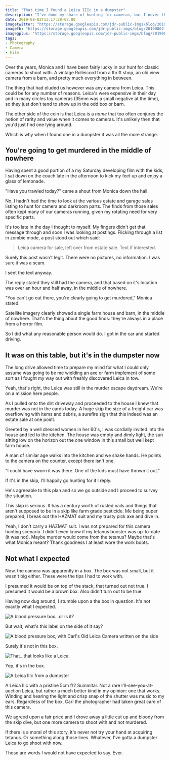 ```yaml
---
title: "That time I found a Leica IIIc in a dumpster"
description: "I've done my share of hunting for cameras, but I never thought I'd find myself in a skip in the middle of nowhere looking for a Leica."
date: 2019-08-02T13:17:28-07:00
imagetwitter: "https://storage.googleapis.com/jdr-public-imgs/blog/20190802-the-leica-box-04.jpg"
imagefb: "https://storage.googleapis.com/jdr-public-imgs/blog/20190802-the-leica-box-04.jpg"
imagegplus: "https://storage.googleapis.com/jdr-public-imgs/blog/20190802-the-leica-box-04.jpg"
tags:
- Photography
- Camera
- Film
---
```


Over the years, Monica and I have been fairly lucky in our hunt for classic cameras to shoot with. A vintage Rolleicord from a thrift shop, an old view camera from a barn, and pretty much everything in between.

The thing that had eluded us however was any camera from Leica. This could be for any number of reasons. Leica's were expensive in their day and in many circles toy cameras (35mm was a small negative at the time), so they just don't tend to show up in the odd box or barn.

The other side of the coin is that Leica is a _name_ that too often conjures the notion of rarity and value when it comes to cameras. It's unlikely then that you'd just find one lying around.

Which is why when I found one in a dumpster it was all the more strange.

## You're going to get murdered in the middle of nowhere

Having spent a good portion of a my Saturday developing film with the kids, I sat down on the couch late in the afternoon to kick my feet up and enjoy a glass of lemonade.

"Have you trawled today?" came a shout from Monica down the hall.

No, I hadn't had the time to look at the various estate and garage sales listing to hunt for camera and darkroom parts. The finds from those sales often kept many of our cameras running, given my rotating need for very specific parts.

It's too late in the day I thought to myself. My fingers didn't get that message through and soon I was looking at postings. Flicking through a list in zombie mode, a post stood out which said:

> Leica camera for sale, left over from estate sale. Text if interested.

Surely this post wasn't legit. There were no pictures, no information. I was sure it was a scam.

I sent the text anyway.

The reply stated they still had the camera, and that based on it's location was over an hour and half away, in the middle of nowhere.

"You can't go out there, you're clearly going to get murdered," Monica stated.

Satellite imagery clearly showed a single farm house and barn, in the middle of nowhere. That's the thing about the good finds: they're always in a place from a horror film.

So I did what any reasonable person would do. I got in the car and started driving.

## It was on this table, but it's in the dumpster now

The long drive allowed time to prepare my mind for what I could only assume was going to be me wielding an axe or farm implement of some sort as I fought my way out with freshly discovered Leica in tow.

Yeah, that's right, the Leica was still in the murder escape daydream. We're on a mission here people.

As I pulled onto the dirt driveway and proceeded to the house I knew that murder was not in the cards today. A huge skip the size of a freight car was overflowing with items and debris, a surefire sign that this indeed was an estate sale at one point.

Greeted by a well dressed women in her 60's, I was cordially invited into the house and led to the kitchen. The house was empty and dimly light, the sun sitting low on the horizon out the one window in this small but well kept farm house.

A man of similar age walks into the kitchen and we shake hands. He points to the camera on the counter, except there isn't one.

"I could have sworn it was there. One of the kids must have thrown it out."

If it's in the skip, I'll happily go hunting for it I reply.

He's agreeable to this plan and so we go outside and I proceed to survey the situation.

This skip is serious. It has a century worth of rusted nails and things that aren't supposed to be in a skip like farm grade pesticide. Me being super prepared, I break out the HAZMAT suit and my trusty pick axe and dive in.

Yeah, I don't carry a HAZMAT suit. I was not prepared for this camera hunting scenario. I didn't even know if my tetanus booster was up-to-date (it was not). Maybe murder would come from the tetanus? Maybe that's what Monica meant? Thank goodness I at least wore the work boots.

## Not what I expected

Now, the camera was apparently in a box. The box was not small, but it wasn't big either. These were the tips I had to work with.

I presumed it would be on top of the stack, that turned out not true. I presumed it would be a brown box. Also didn't turn out to be true.

Having now dug around, I stumble upon a the box in question. It's not exactly what I expected.

<img src="https://storage.googleapis.com/jdr-public-imgs/blog/20190802-the-leica-box-01.jpg" alt="A blood pressure box...or is it?">

But wait, what's this label on the side of it say?

<img src="https://storage.googleapis.com/jdr-public-imgs/blog/20190802-the-leica-box-02.jpg" alt="A blood pressure box, with Carl's Old Leica Camera written on the side">

Surely it's not in this box.

<img src="https://storage.googleapis.com/jdr-public-imgs/blog/20190802-the-leica-box-03.jpg" alt="That...that looks like a Leica.">

Yep, it's in the box.

<img src="https://storage.googleapis.com/jdr-public-imgs/blog/20190802-the-leica-box-04.jpg" alt="A Leica IIIc from a dumpster">

A Leica IIIc with a pristine 5cm f/2 Summitar. Not a rare I'll-see-you-at-auction Leica, but rather a much better kind in my opinion: one that works. Winding and hearing the light and crisp snap of the shutter was music to my ears. Regardless of the box, Carl the photographer had taken great care of this camera.

We agreed upon a fair price and I drove away a little cut up and bloody from the skip dive, but one more camera to shoot with and not murdered.

If there is a moral of this story, it's never not try your hand at acquiring tetanus. Or something along those lines. Whatever, I've gotta a dumpster Leica to go shoot with now.

Those are words I would not have expected to say. Ever.
